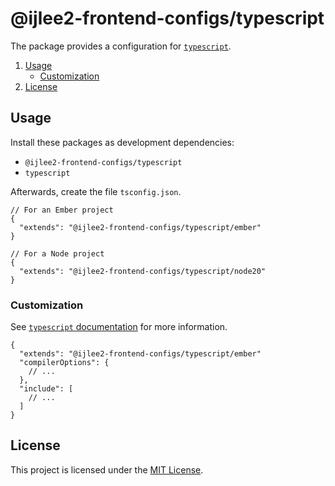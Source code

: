 # @ijlee2-frontend-configs/typescript

The package provides a configuration for [`typescript`](https://www.typescriptlang.org/tsconfig/).

1. [Usage](#usage)
    - [Customization](#customization)
1. [License](#license)


## Usage

Install these packages as development dependencies:

- `@ijlee2-frontend-configs/typescript`
- `typescript`

Afterwards, create the file `tsconfig.json`.

```json5
// For an Ember project
{
  "extends": "@ijlee2-frontend-configs/typescript/ember"
}

// For a Node project
{
  "extends": "@ijlee2-frontend-configs/typescript/node20"
}
```


### Customization

See [`typescript` documentation](https://www.typescriptlang.org/tsconfig/) for more information.

```json5
{
  "extends": "@ijlee2-frontend-configs/typescript/ember"
  "compilerOptions": {
    // ...
  },
  "include": [
    // ...
  ]
}
```


## License

This project is licensed under the [MIT License](./LICENSE.md).
